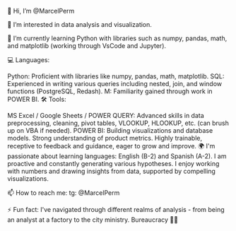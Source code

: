 👋 Hi, I’m @MarcelPerm

👀 I’m interested in data analysis and visualization.

🌱 I’m currently learning Python with libraries such as numpy, pandas, math, and matplotlib (working through VsCode and Jupyter).

💻 Languages:

Python: Proficient with libraries like numpy, pandas, math, matplotlib.
SQL: Experienced in writing various queries including nested, join, and window functions (PostgreSQL, Redash).
M: Familiarity gained through work in POWER BI.
🛠 Tools:

MS Excel / Google Sheets / POWER QUERY: Advanced skills in data preprocessing, cleaning, pivot tables, VLOOKUP, HLOOKUP, etc. (can brush up on VBA if needed).
POWER BI: Building visualizations and database models.
Strong understanding of product metrics.
Highly trainable, receptive to feedback and guidance, eager to grow and improve.
🌍 I'm passionate about learning languages: English (B-2) and Spanish (A-2). I am proactive and constantly generating various hypotheses. I enjoy working with numbers and drawing insights from data, supported by compelling visualizations.

📫 How to reach me: tg: @MarcelPerm

⚡ Fun fact: I've navigated through different realms of analysis - from being an analyst at a factory to the city ministry. Bureaucracy 🤢🤮

<!---
MarcelPerm/MarcelPerm is a ✨ special ✨ repository because its `README.md` (this file) appears on your GitHub profile.
You can click the Preview link to take a look at your changes.
--->

